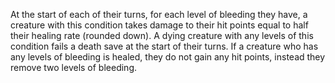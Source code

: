 At the start of each of their turns, for each level of bleeding they have, a creature with this condition takes damage to their hit points equal to half their healing rate (rounded down). A dying creature with any levels of this condition fails a death save at the start of their turns. If a creature who has any levels of bleeding is healed, they do not gain any hit points, instead they remove two levels of bleeding.
